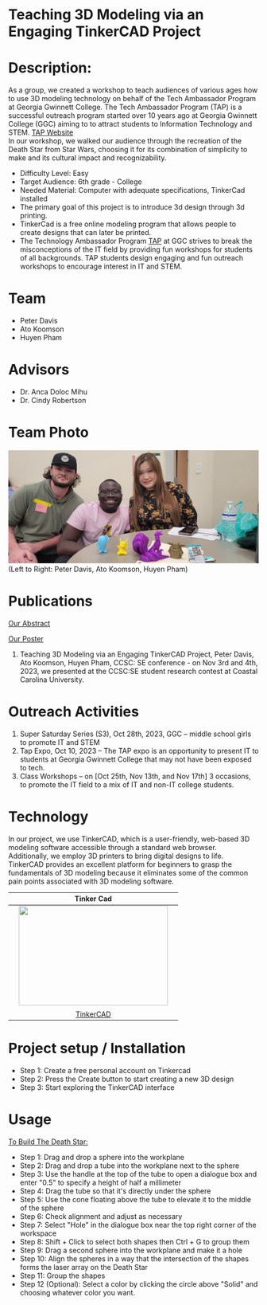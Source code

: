 # Teaching 3D Modeling via an Engaging TinkerCAD Project

# Description:    
As a group, we created a workshop to teach audiences of various ages how to use 3D modeling technology on behalf of the Tech Ambassador Program at Georgia Gwinnett College. The Tech Ambassador Program (TAP) is a successful outreach program started over 10 years ago at Georgia Gwinnett College (GGC) aiming to to attract students to Information Technology and STEM. [TAP Website](https://www.ggc.edu/academics/school-of-science-and-technology/research-internships-service-learning/technology-ambassador-program)     
In our workshop, we walked our audience through the recreation of the Death Star from Star Wars, choosing it for its combination of simplicity to make and its cultural impact and recognizability.
* Difficulty Level: Easy
* Target Audience: 6th grade - College
* Needed Material: Computer with adequate specifications, TinkerCad installed
* The primary goal of this project is to introduce 3d design through 3d printing.
* TinkerCad is a free online modeling program that allows people to create designs that can later be printed.
* The Technology Ambassador Program [TAP](https://www.ggc.edu/academics/school-of-science-and-technology/research-internships-service-learning/technology-ambassador-program) at GGC strives to break the misconceptions of the IT field by providing fun workshops for students of all backgrounds. TAP students design engaging and fun outreach workshops to encourage interest in IT and STEM.
    
# Team    
* Peter Davis      
* Ato Koomson          
* Huyen Pham 
    
# Advisors     
    
* Dr. Anca Doloc Mihu     
* Dr. Cindy Robertson

# Team Photo
![Team Picture](./media/s3.jpg)  
(Left to Right: Peter Davis, Ato Koomson, Huyen Pham)<br>
    
# Publications     
    
[Our Abstract](./documents/TAPAbstract-3Dfinal.docx)        
      
[Our Poster](./media/TAPPlasticMasonsPoster.pdf) 

1. Teaching 3D Modeling via an Engaging TinkerCAD Project, Peter Davis, Ato Koomson, Huyen Pham, CCSC: SE conference - on Nov 3rd and 4th, 2023, we presented at the CCSC:SE student research contest at Coastal Carolina University.    
    
# Outreach Activities    
1. Super Saturday Series (S3), Oct 28th, 2023, GGC – middle school girls to promote IT and STEM    
2. Tap Expo, Oct 10, 2023 – The TAP expo is an opportunity to present IT to students at Georgia Gwinnett College that may not have been exposed to tech.      
3. Class Workshops – on [Oct 25th, Nov 13th, and Nov 17th] 3 occasions, to promote the IT field to a mix of IT and non-IT college students.  
     
# Technology  
In our project, we use TinkerCAD, which is a user-friendly, web-based 3D modeling software accessible through a standard web browser. Additionally, we employ 3D printers to bring digital designs to life.  
TinkerCAD provides an excellent platform for beginners to grasp the fundamentals of 3D modeling because it eliminates some of the common pain points associated with 3D modeling software. 

|               | Tinker Cad    |              |
| ------------- | :-------------: | ------------ |
|               | <img src="https://api-reader.tinkercad.com/api/images/cbdy6sTzSjf/t725.jpg" width="300" height="200"> <br>    |              |
|               | [TinkerCAD](https://www.tinkercad.com)  |              |





# Project setup / Installation
  
- Step 1:  Create a free personal account on Tinkercad    
- Step 2:  Press the Create button to start creating a new 3D design    
- Step 3: Start exploring the TinkerCAD interface    

# Usage

[To Build The Death Star:](./documents/TinkerCADDeathStarTutorial)      
- Step 1: Drag and drop a sphere into the workplane    
- Step 2: Drag and drop a tube into the workplane next to the sphere    
- Step 3: Use the handle at the top of the tube to open a dialogue box and enter "0.5" to specify a height of half a millimeter    
- Step 4: Drag the tube so that it's directly under the sphere    
- Step 5: Use the cone floating above the tube to elevate it to the middle of the sphere    
- Step 6: Check alignment and adjust as necessary    
- Step 7: Select "Hole" in the dialogue box near the top right corner of the workspace    
- Step 8: Shift + Click to select both shapes then Ctrl + G to group them    
- Step 9: Drag a second sphere into the workplane and make it a hole    
- Step 10: Align the spheres in a way that the intersection of the shapes forms the laser array on the Death Star    
- Step 11: Group the shapes    
- Step 12 (Optional): Select a color by clicking the circle above "Solid" and choosing whatever color you want.   








